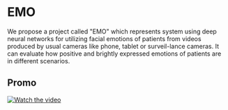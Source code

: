 # EMO
We propose a project called "EMO" which represents system using deep neural networks for utilizing facial emotions of patients from videos produced by usual cameras like phone, tablet or surveil-lance cameras. It can evaluate how positive and brightly expressed emotions of patients are in different scenarios.

## Promo
[![Watch the video](https://img.youtube.com/vi/6utLv6aBzBk/maxresdefault.jpg)](https://youtu.be/6utLv6aBzBk)
